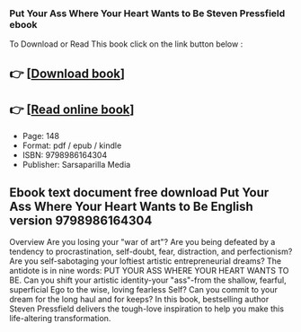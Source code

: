 ### Put Your Ass Where Your Heart Wants to Be Steven Pressfield ebook

To Download or Read This book click on the link button below :

## 👉  [**[Download book](http://get-pdfs.com/download.php?group=book&from=github.com&id=639855&lnk=1066 "Download book")**]

## 👉  [**[Read online book](http://get-pdfs.com/download.php?group=book&from=github.com&id=639855&lnk=1066 "Read online book")**]


* Page: 148
* Format: pdf / epub / kindle
* ISBN: 9798986164304
* Publisher: Sarsaparilla Media



## Ebook text document free download Put Your Ass Where Your Heart Wants to Be English version 9798986164304


Overview
Are you losing your &quot;war of art&quot;? Are you being defeated by a tendency to procrastination, self-doubt, fear, distraction, and perfectionism? Are you self-sabotaging your loftiest artistic entrepreneurial dreams? The antidote is in nine words: PUT YOUR ASS WHERE YOUR HEART WANTS TO BE. Can you shift your artistic identity-your &quot;ass&quot;-from the shallow, fearful, superficial Ego to the wise, loving fearless Self? Can you commit to your dream for the long haul and for keeps? In this book, bestselling author Steven Pressfield delivers the tough-love inspiration to help you make this life-altering transformation.



